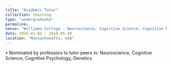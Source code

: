 ```yaml
---
title: "Academic Tutor"
collection: teaching
type: "undergraduate"
permalink: 
venue: "Williams College - Neuroscience, Cognitive Science, Cognitive Psychology, Genetics"
date: 2016-01-01 - 2018-05-30
location: "Massachusetts, USA"
---
```


• Nominated by professors to tutor peers in: Neuroscience, Cognitive Science, Cognitive Psychology, Genetics

